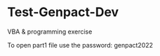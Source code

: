 # Test-Genpact-Dev
VBA &amp; programming exercise

To open part1 file use the password: genpact2022
